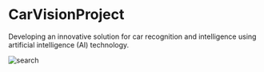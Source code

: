 # CarVisionProject   
Developing an innovative solution for car recognition and intelligence using artificial intelligence (AI) technology.      






![search](https://github.com/KhamessiTaha/CarVisionProject/assets/126385064/07459b02-6dbe-446b-9e2c-31fd9a6b1268)
